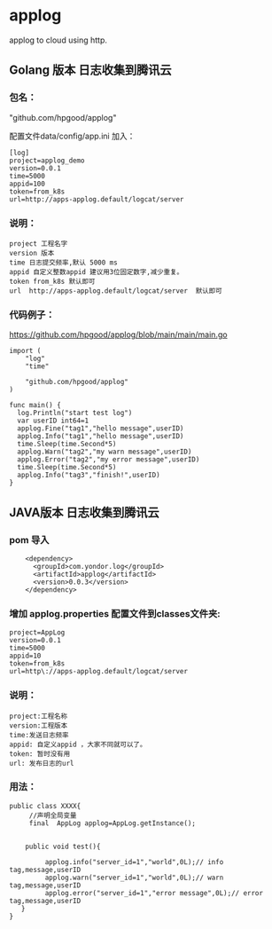 # applog
applog to cloud using http.
## Golang 版本 日志收集到腾讯云

### 包名：
"github.com/hpgood/applog"

配置文件data/config/app.ini
加入：
```
[log]
project=applog_demo
version=0.0.1
time=5000
appid=100
token=from_k8s
url=http://apps-applog.default/logcat/server
```

### 说明：
```
project 工程名字
version 版本
time 日志提交频率,默认 5000 ms
appid 自定义整数appid 建议用3位固定数字,减少重复。
token from_k8s 默认即可
url  http://apps-applog.default/logcat/server  默认即可
```

### 代码例子：

https://github.com/hpgood/applog/blob/main/main/main.go
```
import (
	"log"
	"time"

	"github.com/hpgood/applog"
)

func main() {
  log.Println("start test log")
  var userID int64=1
  applog.Fine("tag1","hello message",userID)
  applog.Info("tag1","hello message",userID)
  time.Sleep(time.Second*5)
  applog.Warn("tag2","my warn message",userID)
  applog.Error("tag2","my error message",userID)
  time.Sleep(time.Second*5)
  applog.Info("tag3","finish!",userID)
}
```



## JAVA版本 日志收集到腾讯云


### pom 导入
```
	<dependency>
	  <groupId>com.yondor.log</groupId>
	  <artifactId>applog</artifactId>
	  <version>0.0.3</version>
	</dependency>
```
### 增加 applog.properties 配置文件到classes文件夹:
```
project=AppLog
version=0.0.1
time=5000
appid=10
token=from_k8s
url=http\://apps-applog.default/logcat/server
```
### 说明：
```
project:工程名称
version:工程版本
time:发送日志频率
appid: 自定义appid ，大家不同就可以了。
token: 暂时没有用
url: 发布日志的url
```

### 用法：
```
public class XXXX{
     //声明全局变量
     final  AppLog applog=AppLog.getInstance();


    public void test(){

         applog.info("server_id=1","world",0L);// info tag,message,userID
         applog.warn("server_id=1","world",0L);// warn tag,message,userID
         applog.error("server_id=1","error message",0L);// error tag,message,userID
   }
}


```
